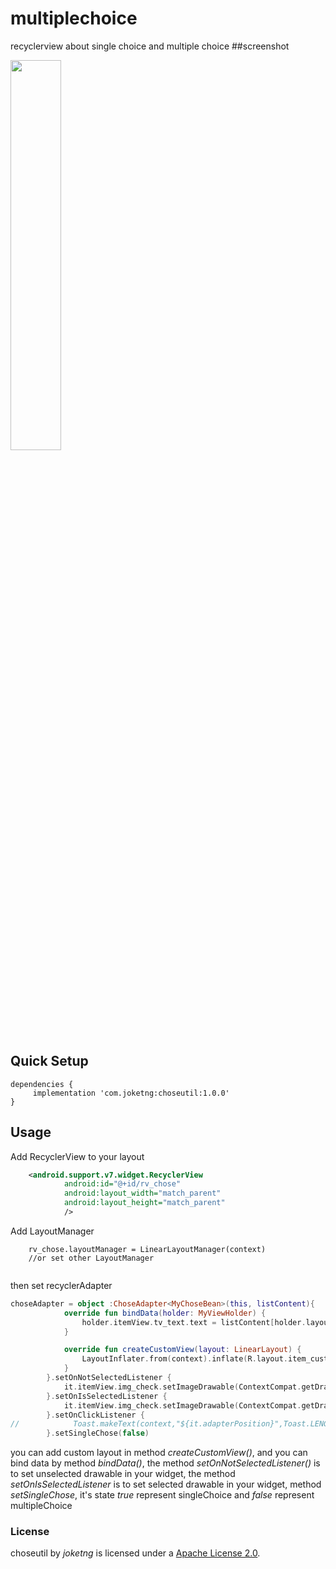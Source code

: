 # multiplechoice
recyclerview about single choice and multiple choice
##screenshot
<div>
<image src="https://github.com/joketng/multiplechoice/blob/master/pic/chose.png" width=40% height=40% />

## Quick Setup
```
dependencies {
	 implementation 'com.joketng:choseutil:1.0.0'
}
```

## Usage
Add RecyclerView to your layout
```xml
    <android.support.v7.widget.RecyclerView
            android:id="@+id/rv_chose"
            android:layout_width="match_parent"
            android:layout_height="match_parent"
            />
```
Add LayoutManager
```
    rv_chose.layoutManager = LinearLayoutManager(context)
    //or set other LayoutManager
    
```
then set recyclerAdapter
```kotlin
choseAdapter = object :ChoseAdapter<MyChoseBean>(this, listContent){
            override fun bindData(holder: MyViewHolder) {
                holder.itemView.tv_text.text = listContent[holder.layoutPosition].title
            }

            override fun createCustomView(layout: LinearLayout) {
                LayoutInflater.from(context).inflate(R.layout.item_custom, layout, true)
            }
        }.setOnNotSelectedListener {
            it.itemView.img_check.setImageDrawable(ContextCompat.getDrawable(context, R.drawable.vector_drawable_check_box_off))
        }.setOnIsSelectedListener {
            it.itemView.img_check.setImageDrawable(ContextCompat.getDrawable(context, R.drawable.vector_drawable_check_box_on))
        }.setOnClickListener {
//            Toast.makeText(context,"${it.adapterPosition}",Toast.LENGTH_SHORT).show()
        }.setSingleChose(false)
```
you can add custom layout in method *createCustomView()*, and you can bind data by method *bindData()*,
the method *setOnNotSelectedListener()* is to set unselected drawable in your widget, the method *setOnIsSelectedListener* is to set selected drawable in your widget, method *setSingleChose*, it's state *true* represent singleChoice and *false* represent multipleChoice 
 



### License
choseutil by *joketng* is licensed under a [Apache License 2.0](http://www.apache.org/licenses/LICENSE-2.0).